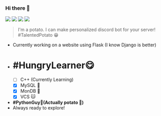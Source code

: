 ### Hi there 👋 
![](https://komarev.com/ghpvc/?username=Prince2347X&color=brightgreen&style=plastic)
[![](https://img.shields.io/static/v1?label=Prince2347X&logo=github&message=Follow&color=black)](https://github.com/prince2347x)
[![](https://img.shields.io/static/v1?label=Prince2347X&logo=twitter&message=Follow&color=informational)](https://twitter.com/prince2347x)
[![](https://img.shields.io/static/v1?label=Prince2347X&logo=instagram&message=Follow&color=ff70b4)](https://instagram.com/prince2347x)
> I'm a potato. I can make personalized discord bot for your server! #TalentedPotato 😁
- Currently working on a website using Flask (I know Django is better)
- # #HungryLearner😋
  - [ ] C++ (Currently Learning)
  - [X] MySQL 🐬
  - [X] MonDB 🍃
  - [X] VCS :cat:
- **#PythonGuy🐍(Actually potato :potato:)**
- Always ready to explore!
